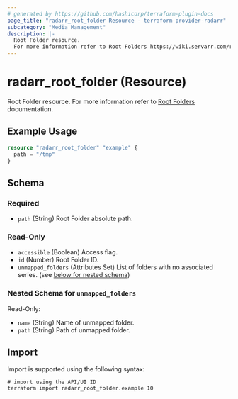 ```yaml
---
# generated by https://github.com/hashicorp/terraform-plugin-docs
page_title: "radarr_root_folder Resource - terraform-provider-radarr"
subcategory: "Media Management"
description: |-
  Root Folder resource.
  For more information refer to Root Folders https://wiki.servarr.com/radarr/settings#root-folders documentation.
---
```


# radarr_root_folder (Resource)

[subcategory:Media Management]: #
Root Folder resource.
For more information refer to [Root Folders](https://wiki.servarr.com/radarr/settings#root-folders) documentation.

## Example Usage

```terraform
resource "radarr_root_folder" "example" {
  path = "/tmp"
}
```

<!-- schema generated by tfplugindocs -->
## Schema

### Required

- `path` (String) Root Folder absolute path.

### Read-Only

- `accessible` (Boolean) Access flag.
- `id` (Number) Root Folder ID.
- `unmapped_folders` (Attributes Set) List of folders with no associated series. (see [below for nested schema](#nestedatt--unmapped_folders))

<a id="nestedatt--unmapped_folders"></a>
### Nested Schema for `unmapped_folders`

Read-Only:

- `name` (String) Name of unmapped folder.
- `path` (String) Path of unmapped folder.

## Import

Import is supported using the following syntax:

```shell
# import using the API/UI ID
terraform import radarr_root_folder.example 10
```
